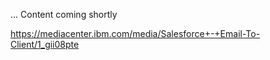 ... Content coming shortly

https://mediacenter.ibm.com/media/Salesforce+-+Email-To-Client/1_gii08pte